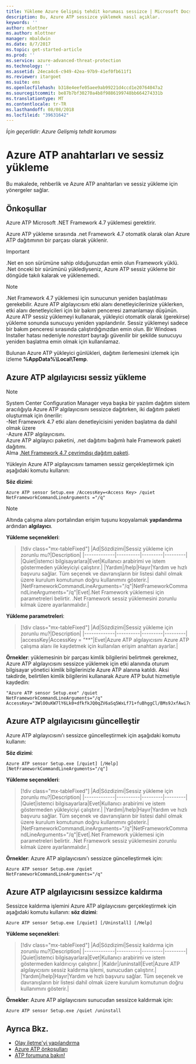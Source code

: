 ```yaml
---
title: Yükleme Azure Gelişmiş tehdit koruması sessizce | Microsoft Docs
description: Bu, Azure ATP sessizce yüklemek nasıl açıklar.
keywords: ''
author: mlottner
ms.author: mlottner
manager: mbaldwin
ms.date: 8/7/2017
ms.topic: get-started-article
ms.prod: ''
ms.service: azure-advanced-threat-protection
ms.technology: ''
ms.assetid: 24eca4c6-c949-42ea-97b9-41ef0fb611f1
ms.reviewer: itargoet
ms.suite: ems
ms.openlocfilehash: b318e4eefe05aee9ab99221d4ccd1e20764047a2
ms.sourcegitcommit: be87b7bf30270a4b8f9886199748bb664274331b
ms.translationtype: MT
ms.contentlocale: tr-TR
ms.lasthandoff: 08/08/2018
ms.locfileid: "39631642"
---
```

*İçin geçerlidir: Azure Gelişmiş tehdit koruması*


# <a name="azure-atp-switches-and-silent-installation"></a>Azure ATP anahtarları ve sessiz yükleme
Bu makalede, rehberlik ve Azure ATP anahtarları ve sessiz yükleme için yönergeler sağlar.

## <a name="prerequisites"></a>Önkoşullar

Azure ATP Microsoft .NET Framework 4.7 yüklemesi gerektirir. 

Azure ATP yükleme sırasında .net Framework 4.7 otomatik olarak olan Azure ATP dağıtımının bir parçası olarak yüklenir.

> [!IMPORTANT] 
> .Net en son sürümüne sahip olduğunuzdan emin olun Framework yüklü. .Net önceki bir sürümünü yüklediyseniz, Azure ATP sessiz yükleme bir döngüde takılı kalarak ve yüklenemedi. 

> [!NOTE] 
> .Net Framework 4.7 yüklemesi için sunucunun yeniden başlatılması gerekebilir. Azure ATP algılayıcısını etki alanı denetleyicilerinize yüklerken, etki alanı denetleyicileri için bir bakım penceresi zamanlamayı düşünün.
Azure ATP sessiz yüklemeyi kullanarak, yükleyici otomatik olarak (gerekirse) yükleme sonunda sunucuyu yeniden yapılandırılır. Sessiz yüklemeyi sadece bir bakım penceresi sırasında çalıştırdığınızdan emin olun. Bir Windows Installer hatası nedeniyle *norestart* bayrağı güvenilir bir şekilde sunucuyu yeniden başlatma emin olmak için kullanılamaz.

Bulunan Azure ATP yükleyici günlükleri, dağıtım ilerlemesini izlemek için izleme **%AppData%\Local\Temp**.



## <a name="azure-atp-sensor-silent-installation"></a>Azure ATP algılayıcısı sessiz yükleme

> [!NOTE]
> System Center Configuration Manager veya başka bir yazılım dağıtım sistem aracılığıyla Azure ATP algılayıcısını sessizce dağıtırken, iki dağıtım paketi oluşturmak için önerilir:</br>-Net Framework 4.7 etki alanı denetleyicisini yeniden başlatma da dahil olmak üzere</br>-Azure ATP algılayıcısını. </br>Azure ATP algılayıcı paketini, .net dağıtımı bağımlı hale Framework paketi dağıtımı. </br>Alma [.Net Framework 4.7 çevrimdışı dağıtım paketi](https://www.microsoft.com/download/details.aspx?id=49982). 


Yükleyin Azure ATP algılayıcısını tamamen sessiz gerçekleştirmek için aşağıdaki komutu kullanın:


**Söz dizimi**:

    Azure ATP sensor Setup.exe /AccessKey=<Access Key> /quiet NetFrameworkCommandLineArguments ="/q" 
   

> [!NOTE]
> Altında çalışma alanı portalından erişim tuşunu kopyalamak **yapılandırma** ardından **algılayıcı**.


**Yükleme seçenekleri**:

> [!div class="mx-tableFixed"]
|Ad|Sözdizimi|Sessiz yükleme için zorunlu mu?|Description|
|-------------|----------|---------|---------|
|Quiet|istemci bilgisayarlara|Evet|Kullanıcı arabirimi ve istem göstermeden yükleyiciyi çalıştırır.|
|Yardım|/help|Hayır|Yardım ve hızlı başvuru sağlar. Tüm seçenek ve davranışların bir listesi dahil olmak üzere kurulum komutunun doğru kullanımını gösterir.|
|NetFrameworkCommandLineArguments="/q"|NetFrameworkCommandLineArguments="/q"|Evet|.Net Framework yüklemesi için parametreleri belirtir. .Net Framework sessiz yüklemesini zorunlu kılmak üzere ayarlanmalıdır.|

**Yükleme parametreleri**:

> [!div class="mx-tableFixed"]
|Ad|Sözdizimi|Sessiz yükleme için zorunlu mu?|Description|
|-------------|----------|---------|---------|
|accessKey|AccessKey = "\*\*"|Evet|Azure ATP algılayıcısını Azure ATP çalışma alanı ile kaydetmek için kullanılan erişim anahtarı ayarlar.|

**Örnekler**: yüklemesinin bir parçası kimlik bilgilerini belirtmek gerekmez, Azure ATP algılayıcısını sessizce yüklemek için etki alanında oturum bilgisayar yönetici kimlik bilgilerinizle Azure ATP alanına katıldı. Aksi takdirde, belirtilen kimlik bilgilerini kullanarak Azure ATP bulut hizmetiyle kaydedin:

    "Azure ATP sensor Setup.exe" /quiet NetFrameworkCommandLineArguments="/q" 
    AccessKey="3WlO0uKW7lY6Lk0+dfkfkJQ0qZV6aSq5WxLf71+fuBhggCl/BMs9JxfAwi7oy9vYGviazUS1EPpzte7z8s4grw==" 
    

## <a name="update-the-azure-atp-sensor"></a>Azure ATP algılayıcısını güncelleştir

Azure ATP algılayıcısını'ı sessizce güncelleştirmek için aşağıdaki komutu kullanın:

**Söz dizimi**:

    Azure ATP sensor Setup.exe [/quiet] [/Help] [NetFrameworkCommandLineArguments="/q"]


**Yükleme seçenekleri**:

> [!div class="mx-tableFixed"]
|Ad|Sözdizimi|Sessiz yükleme için zorunlu mu?|Description|
|-------------|----------|---------|---------|
|Quiet|istemci bilgisayarlara|Evet|Kullanıcı arabirimi ve istem göstermeden yükleyiciyi çalıştırır.|
|Yardım|/help|Hayır|Yardım ve hızlı başvuru sağlar. Tüm seçenek ve davranışların bir listesi dahil olmak üzere kurulum komutunun doğru kullanımını gösterir.|
|NetFrameworkCommandLineArguments="/q"|NetFrameworkCommandLineArguments="/q"|Evet|.Net Framework yüklemesi için parametreleri belirtir. .Net Framework sessiz yüklemesini zorunlu kılmak üzere ayarlanmalıdır.|


**Örnekler**: Azure ATP algılayıcısını'ı sessizce güncelleştirmek için:

    Azure ATP sensor Setup.exe /quiet NetFrameworkCommandLineArguments="/q"

## <a name="uninstall-the-azure-atp-sensor-silently"></a>Azure ATP algılayıcısını sessizce kaldırma

Sessizce kaldırma işlemini Azure ATP algılayıcısını gerçekleştirmek için aşağıdaki komutu kullanın: **söz dizimi**:

    Azure ATP sensor Setup.exe [/quiet] [/Uninstall] [/Help]
    
**Yükleme seçenekleri**:

> [!div class="mx-tableFixed"]
|Ad|Sözdizimi|Sessiz kaldırma için zorunlu mu?|Description|
|-------------|----------|---------|---------|
|Quiet|istemci bilgisayarlara|Evet|Kullanıcı arabirimi ve istem göstermeden kaldırıcıyı çalıştırır.|
|Kaldır|/uninstall|Evet|Azure ATP algılayıcısını sessiz kaldırma işlemi, sunucudan çalıştırır.|
|Yardım|/help|Hayır|Yardım ve hızlı başvuru sağlar. Tüm seçenek ve davranışların bir listesi dahil olmak üzere kurulum komutunun doğru kullanımını gösterir.|

**Örnekler**: Azure ATP algılayıcısını sunucudan sessizce kaldırmak için:


    Azure ATP sensor Setup.exe /quiet /uninstall
    



## <a name="see-also"></a>Ayrıca Bkz.

- [Olay iletme'yi yapılandırma](configure-event-forwarding.md)
- [Azure ATP önkoşulları](atp-prerequisites.md)
- [ATP forumuna bakın!](https://aka.ms/azureatpcommunity)
